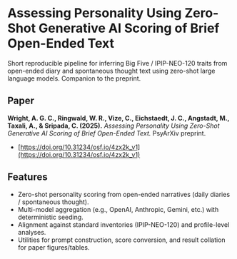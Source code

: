 # Assessing Personality Using Zero-Shot Generative AI Scoring of Brief Open-Ended Text

Short reproducible pipeline for inferring Big Five / IPIP-NEO-120 traits from open-ended diary and spontaneous thought text using zero-shot large language models. Companion to the preprint.

## Paper

**Wright, A. G. C., Ringwald, W. R., Vize, C., Eichstaedt, J. C., Angstadt, M., Taxali, A., & Sripada, C. (2025).** *Assessing Personality Using Zero-Shot Generative AI Scoring of Brief Open-Ended Text.* PsyArXiv preprint.  
- [https://doi.org/10.31234/osf.io/4zx2k_v1](https://doi.org/10.31234/osf.io/4zx2k_v1)

## Features
- Zero-shot personality scoring from open-ended narratives (daily diaries / spontaneous thought).  
- Multi-model aggregation (e.g., OpenAI, Anthropic, Gemini, etc.) with deterministic seeding.  
- Alignment against standard inventories (IPIP-NEO-120) and profile-level analyses.  
- Utilities for prompt construction, score conversion, and result collation for paper figures/tables.
